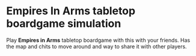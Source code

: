 # Empires In Arms tabletop boardgame simulation 

Play **Empires in Arms** tabletop boardgame with this with your friends. Has the map and chits to move around and way to share it with other players.
